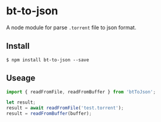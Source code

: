 # bt-to-json
A node module for parse `.torrent` file to json format.

## Install
```
$ npm install bt-to-json --save
```

## Useage
```javascript
import { readFromFile, readFromBuffer } from 'btToJson';

let result;
result = await readFromFile('test.torrent');
result = readFromBuffer(buffer);
```


